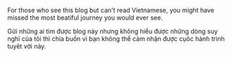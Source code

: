 For those who see this blog but can't read Vietnamese, you might have missed the most beatiful journey you would ever see.

Gửi những ai tìm được blog này nhưng không hiểu được những dòng suy nghĩ của tôi thì chia buồn vì bạn không thể cảm nhận được cụôc hành trình tuyêt vời này.
